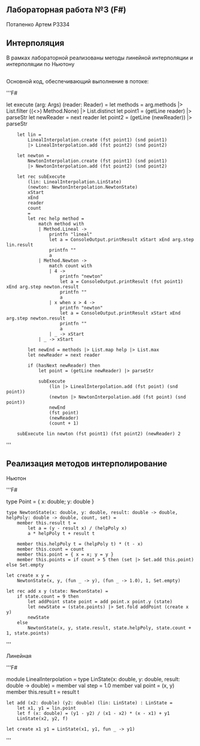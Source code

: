 ## Лабораторная работа №3 (F#)

Потапенко Артем P3334

## Интерполяция 

В рамках лабораторной реализованы методы линейной интерполяции и интерполяции по Ньютону

##

Основной код, обеспечивающий выполнение в потоке:

'''F#

let execute (arg: Args) (reader: Reader) =
        let methods = arg.methods |> List.filter ((<>) Method.None) |> List.distinct
        let point1 = (getLine reader) |> parseStr
        let newReader = next reader
        let point2 = (getLine (newReader)) |> parseStr

        let lin =
            LinealInterpolation.create (fst point1) (snd point1)
            |> LinealInterpolation.add (fst point2) (snd point2)

        let newton =
            NewtonInterpolation.create (fst point1) (snd point1)
            |> NewtonInterpolation.add (fst point2) (snd point2)

        let rec subExecute
            (lin: LinealInterpolation.LinState)
            (newton: NewtonInterpolation.NewtonState)
            xStart
            xEnd
            reader
            count
            =
            let rec help method =
                match method with
                | Method.Lineal ->
                    printfn "lineal"
                    let a = ConsoleOutput.printResult xStart xEnd arg.step lin.result
                    printfn ""
                    a
                | Method.Newton ->
                    match count with
                    | 4 ->
                        printfn "newton"
                        let a = ConsoleOutput.printResult (fst point1) xEnd arg.step newton.result
                        printfn ""
                        a
                    | x when x > 4 ->
                        printfn "newton"
                        let a = ConsoleOutput.printResult xStart xEnd arg.step newton.result
                        printfn ""
                        a
                    | _ -> xStart
                | _ -> xStart

            let newEnd = methods |> List.map help |> List.max
            let newReader = next reader

            if (hasNext newReader) then
                let point = (getLine newReader) |> parseStr

                subExecute
                    (lin |> LinealInterpolation.add (fst point) (snd point))
                    (newton |> NewtonInterpolation.add (fst point) (snd point))
                    newEnd
                    (fst point)
                    (newReader)
                    (count + 1)

        subExecute lin newton (fst point1) (fst point2) (newReader) 2

'''


## Реализация методов интерполирование

Ньютон 

'''F#

type Point = { x: double; y: double }

    type NewtonState(x: double, y: double, result: double -> double, helpPoly: double -> double, count, set) =
        member this.result t =
            let a = (y - result x) / (helpPoly x)
            a * helpPoly t + result t

        member this.helpPoly t = (helpPoly t) * (t - x)
        member this.count = count
        member this.point = { x = x; y = y }
        member this.points = if count > 5 then (set |> Set.add this.point) else Set.empty

    let create x y =
        NewtonState(x, y, (fun _ -> y), (fun _ -> 1.0), 1, Set.empty)

    let rec add x y (state: NewtonState) =
        if state.count = 9 then
            let addPoint state point = add point.x point.y (state)
            let newState = (state.points) |> Set.fold addPoint (create x y)
            newState
        else
            NewtonState(x, y, state.result, state.helpPoly, state.count + 1, state.points)
'''

Линейная

'''F#

module LinealInterpolation =
    type LinState(x: double, y: double, result: double -> double) =
        member val step = 1.0
        member val point = (x, y)
        member this.result t = result t

    let add (x2: double) (y2: double) (lin: LinState) : LinState =
        let x1, y1 = lin.point
        let f (x: double) = (y1 - y2) / (x1 - x2) * (x - x1) + y1
        LinState(x2, y2, f)

    let create x1 y1 = LinState(x1, y1, fun _ -> y1)
'''
